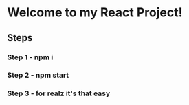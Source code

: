 # Welcome to my React Project!

## Steps

### Step 1 - npm i
### Step 2 - npm start
### Step 3 - for realz it's that easy